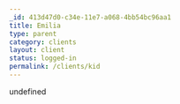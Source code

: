 ```yaml
---
_id: 413d47d0-c34e-11e7-a068-4bb54bc96aa1
title: Emilia
type: parent
category: clients
layout: client
status: logged-in
permalink: /clients/kid
---
```

undefined
